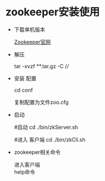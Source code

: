 # zookeeper安装使用

- 下载单机版本

    [Zookeeper官网](http://zookeeper.apache.org/index.html)

- 解压

    tar -xvzf **.tar.gz -C /*/* 

- 安装 配置

    cd conf

    复制配置为文件zoo.cfg

- 启动

    #启动
    cd ./bin/zkServer.sh

    #进入 客户端
    cd ./bin/zkCli.sh


- zookeeper相关命令

    进入客户端  
    help命令